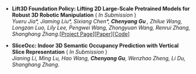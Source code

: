 - **Lift3D Foundation Policy: Lifting 2D Large-Scale Pretrained Models for Robust 3D Robotic Manipulation** ( *In Submission* )  
*Yueru Jia\*, Jiaming Liu\*, Sixiang Chen\*, <strong>Chenyang Gu </strong>, Zhilue Wang, Longzan Luo, Lily Lee, Pengwei Wang, Zhongyuan Wang, Renrui Zhang, Shanghang Zhang*.[[Project Page](https://lift3d-web.github.io/)][[Paper](https://arxiv.org/abs/2411.18623)][[Code](https://github.com/PKU-HMI-Lab/LIFT3D)]

- **SliceOcc: Indoor 3D Semantic Occupancy Prediction with Vertical Slice Representation** ( *In Submission* )  
*Jianing Li, Ming Lu, Hao Wang,  <strong>Chenyang Gu</strong>, Wenzhao Zheng, Li Du, Shanghang Zhang*. 